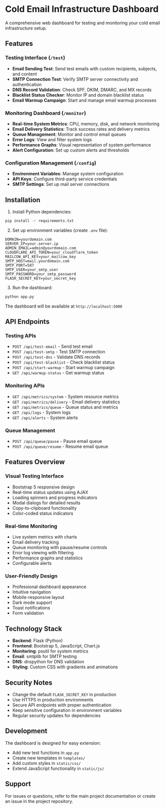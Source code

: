 # Cold Email Infrastructure Dashboard

A comprehensive web dashboard for testing and monitoring your cold email infrastructure setup.

## Features

### Testing Interface (`/test`)
- **Email Sending Test**: Send test emails with custom recipients, subjects, and content
- **SMTP Connection Test**: Verify SMTP server connectivity and authentication
- **DNS Record Validation**: Check SPF, DKIM, DMARC, and MX records
- **Blacklist Status Checker**: Monitor IP and domain blacklist status
- **Email Warmup Campaign**: Start and manage email warmup processes

### Monitoring Dashboard (`/monitor`)
- **Real-time System Metrics**: CPU, memory, disk, and network monitoring
- **Email Delivery Statistics**: Track success rates and delivery metrics
- **Queue Management**: Monitor and control email queues
- **Error Logs**: View and filter system logs
- **Performance Graphs**: Visual representation of system performance
- **Alert Configuration**: Set up custom alerts and thresholds

### Configuration Management (`/config`)
- **Environment Variables**: Manage system configuration
- **API Keys**: Configure third-party service credentials
- **SMTP Settings**: Set up mail server connections

## Installation

1. Install Python dependencies:
```bash
pip install -r requirements.txt
```

2. Set up environment variables (create `.env` file):
```env
DOMAIN=yourdomain.com
SERVER_IP=your.server.ip
ADMIN_EMAIL=admin@yourdomain.com
CLOUDFLARE_API_TOKEN=your_cloudflare_token
MAILCOW_API_KEY=your_mailcow_key
SMTP_HOST=mail.yourdomain.com
SMTP_PORT=587
SMTP_USER=your_smtp_user
SMTP_PASSWORD=your_smtp_password
FLASK_SECRET_KEY=your_secret_key
```

3. Run the dashboard:
```bash
python app.py
```

The dashboard will be available at `http://localhost:5000`

## API Endpoints

### Testing APIs
- `POST /api/test-email` - Send test email
- `POST /api/test-smtp` - Test SMTP connection
- `POST /api/test-dns` - Validate DNS records
- `POST /api/test-blacklist` - Check blacklist status
- `POST /api/start-warmup` - Start warmup campaign
- `GET /api/warmup-status` - Get warmup status

### Monitoring APIs
- `GET /api/metrics/system` - System resource metrics
- `GET /api/metrics/delivery` - Email delivery statistics
- `GET /api/metrics/queue` - Queue status and metrics
- `GET /api/logs` - System logs
- `GET /api/alerts` - System alerts

### Queue Management
- `POST /api/queue/pause` - Pause email queue
- `POST /api/queue/resume` - Resume email queue

## Features Overview

### Visual Testing Interface
- Bootstrap 5 responsive design
- Real-time status updates using AJAX
- Loading spinners and progress indicators
- Modal dialogs for detailed results
- Copy-to-clipboard functionality
- Color-coded status indicators

### Real-time Monitoring
- Live system metrics with charts
- Email delivery tracking
- Queue monitoring with pause/resume controls
- Error log viewing with filtering
- Performance graphs and statistics
- Configurable alerts

### User-Friendly Design
- Professional dashboard appearance
- Intuitive navigation
- Mobile-responsive layout
- Dark mode support
- Toast notifications
- Form validation

## Technology Stack

- **Backend**: Flask (Python)
- **Frontend**: Bootstrap 5, JavaScript, Chart.js
- **Monitoring**: psutil for system metrics
- **Email**: smtplib for SMTP testing
- **DNS**: dnspython for DNS validation
- **Styling**: Custom CSS with gradients and animations

## Security Notes

- Change the default `FLASK_SECRET_KEY` in production
- Use HTTPS in production environments
- Secure API endpoints with proper authentication
- Keep sensitive configuration in environment variables
- Regular security updates for dependencies

## Development

The dashboard is designed for easy extension:

- Add new test functions in `app.py`
- Create new templates in `templates/`
- Add custom styles in `static/css/`
- Extend JavaScript functionality in `static/js/`

## Support

For issues or questions, refer to the main project documentation or create an issue in the project repository.